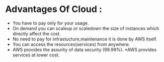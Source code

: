 # Advantages Of Cloud :

* You have to pay only for your usage.
* On demand you can scaleup or scaledown the size of instances which directly affect the cost.
* No need to pay for infrastucture,maintenance it is done by AWS itself.
* You can access the resources(services) from anywhere.
* AWS provides the assurity of data security (99.99%).
*AWS provides services at lower cost. 
